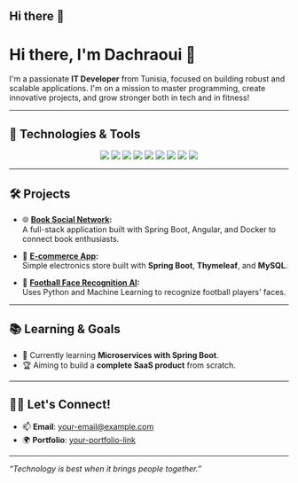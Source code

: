 ## Hi there 👋

# Hi there, I'm Dachraoui 👋

I'm a passionate **IT Developer** from Tunisia, focused on building robust and scalable applications. I'm on a mission to master programming, create innovative projects, and grow stronger both in tech and in fitness!

---

## 🚀 Technologies & Tools
<p align="center">
  <img src="https://img.shields.io/badge/Java-ED8B00?style=for-the-badge&logo=java&logoColor=white" />
  <img src="https://img.shields.io/badge/Spring%20Boot-6DB33F?style=for-the-badge&logo=springboot&logoColor=white" />
  <img src="https://img.shields.io/badge/Angular-DD0031?style=for-the-badge&logo=angular&logoColor=white" />
  <img src="https://img.shields.io/badge/JavaScript-F7DF1E?style=for-the-badge&logo=javascript&logoColor=black" />
  <img src="https://img.shields.io/badge/HTML5-E34F26?style=for-the-badge&logo=html5&logoColor=white" />
  <img src="https://img.shields.io/badge/CSS3-1572B6?style=for-the-badge&logo=css3&logoColor=white" />
  <img src="https://img.shields.io/badge/Docker-2496ED?style=for-the-badge&logo=docker&logoColor=white" />
  <img src="https://img.shields.io/badge/MySQL-4479A1?style=for-the-badge&logo=mysql&logoColor=white" />
  <img src="https://img.shields.io/badge/MongoDB-47A248?style=for-the-badge&logo=mongodb&logoColor=white" />
</p>

---

## 🛠 Projects
- 🌐 **[Book Social Network](https://github.com/your-username/book-social-network):**  
  A full-stack application built with Spring Boot, Angular, and Docker to connect book enthusiasts.

- 🛒 **[E-commerce App](https://github.com/your-username/ecommerce):**  
  Simple electronics store built with **Spring Boot**, **Thymeleaf**, and **MySQL**.

- 🤖 **[Football Face Recognition AI](https://github.com/your-username/football-ai):**  
  Uses Python and Machine Learning to recognize football players' faces.

---

## 📚 Learning & Goals
- 🌱 Currently learning **Microservices with Spring Boot**.
- 🏆 Aiming to build a **complete SaaS product** from scratch.

---

## 🧑‍💻 Let's Connect!
- 📫 **Email**: your-email@example.com  
- 🌍 **Portfolio**: [your-portfolio-link](https://your-portfolio-link)

---

*“Technology is best when it brings people together.”*  

